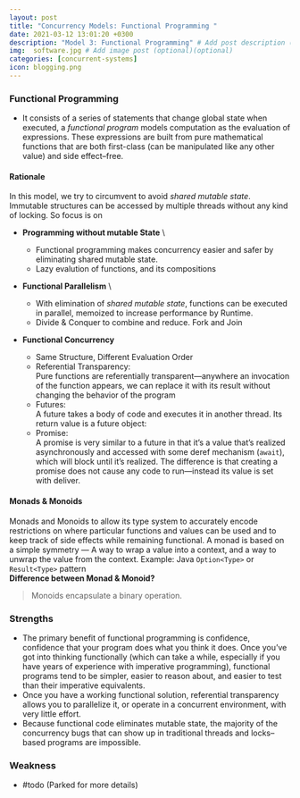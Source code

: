```yaml
---
layout: post
title: "Concurrency Models: Functional Programming "
date: 2021-03-12 13:01:20 +0300
description: "Model 3: Functional Programming" # Add post description (optional)
img:  software.jpg # Add image post (optional)(optional)
categories: [concurrent-systems]
icon: blogging.png
---
```

### Functional Programming
- It consists of a series of statements that change global state when executed, a *functional program* models computation as the evaluation of expressions. These expressions are built from pure mathematical functions that are both first-class (can be manipulated like any other value) and side effect–free. 

#### Rationale
In this model, we try to circumvent to avoid *shared mutable state*. Immutable structures  can be accessed by multiple threads without any kind of locking. So focus is on 
- **Programming without mutable State** \
    - Functional programming makes concurrency easier and safer by eliminating shared mutable state.
    - Lazy evalution of functions, and its compositions

- **Functional Parallelism** \
    - With elimination of *shared mutable state*, functions can be executed in parallel, memoized to increase performance by Runtime.
    - Divide & Conquer to combine and reduce. Fork and Join

- **Functional Concurrency**
    - Same Structure, Different Evaluation Order
    - Referential Transparency: \
    Pure functions are referentially transparent—anywhere an invocation of the function appears, we can replace it with its result without changing the behavior of the program
    - Futures: \
    A future takes a body of code and executes it in another thread. Its return value is a future object:
    - Promise: \
    A promise is very similar to a future in that it’s a value that’s realized asynchronously and accessed with some deref mechanism (`await`), which will block until it’s realized. The difference is that creating a promise does not cause any code to run—instead its value is set with deliver.


#### Monads & Monoids
Monads and Monoids to allow its type system to accurately encode restrictions on where particular functions and values can be used and to keep track of side effects while remaining functional.
A monad is based on a simple symmetry — A way to wrap a value into a context, and a way to unwrap the value from the context. Example: Java `Option<Type>` or `Result<Type>` pattern \
**Difference between Monad & Monoid?**
> Monoids encapsulate a binary operation.



### Strengths
- The primary benefit of functional programming is confidence, confidence that your program does what you think it does. Once you’ve got into thinking functionally (which can take a while, especially if you have years of experience with imperative programming), functional programs tend to be simpler, easier to reason about, and easier to test than their imperative equivalents.
- Once you have a working functional solution, referential transparency allows you to parallelize it, or operate in a concurrent environment, with very little effort. 
- Because functional code eliminates mutable state, the majority of the concurrency bugs that can show up in traditional threads and locks–based programs are impossible.

### Weakness
- #todo (Parked for more details)